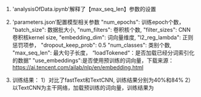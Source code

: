 1. 'analysisOfData.ipynb'解释了【max_seq_len】参数的设置

2. 'parameters.json’配置模型相关参数
    "num_epochs": 训练epoch个数，
    "batch_size": 数据批大小,
    "num_filters": 卷积核个数,
    "filter_sizes": CNN 卷积核kernel size,
    "embedding_dim": 词向量维度,
    "l2_reg_lambda": 正则惩罚项参，
    "dropout_keep_prob": 0.5
    "num_classes": 类别个数,
    "max_seq_len": 最大句子长度，
    “loadTokened“：是否加载已经分词索引化的数据”
    "use_embeddings":是否使用预训练的词向量，下载来源：https://ai.tencent.com/ailab/nlp/en/embedding.html

3. 训练结果：
1）对比了fastText和TextCNN, 训练结果分别为40%和84%
2）以TextCNN为主干网络，加载预训练的词向量，训练结果为
  
